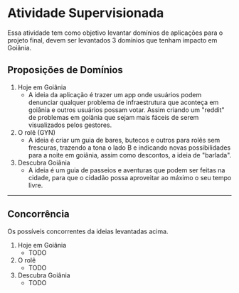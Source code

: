 # Atividade Supervisionada
Essa atividade tem como objetivo levantar domínios de aplicações para o projeto final, devem ser levantados 3 domínios que tenham impacto em Goiânia.

## Proposições de Domínios
1. Hoje em Goiânia
    * A ideia da aplicação é trazer um app onde usuários podem denunciar qualquer problema de infraestrutura que aconteça em goiânia e outros usuários possam votar. Assim criando um "reddit" de problemas em goiânia que sejam mais fáceis de serem visualizados pelos gestores.
1. O rolê (GYN)
    * A ideia é criar um guia de bares, butecos e outros para rolês sem frescuras, trazendo a tona o lado B e indicando novas possibilidades para a noite em goiânia, assim como descontos, a ideia de "barlada".
1. Descubra Goiânia
    * A ideia é um guia de passeios e aventuras que podem ser feitas na cidade, para que o cidadão possa aproveitar ao máximo o seu tempo livre.

-------

## Concorrência
Os possíveis concorrentes da ideias levantadas acima.

1. Hoje em Goiânia
    * TODO
1. O rolê
    * TODO
1. Descubra Goiânia
    * TODO